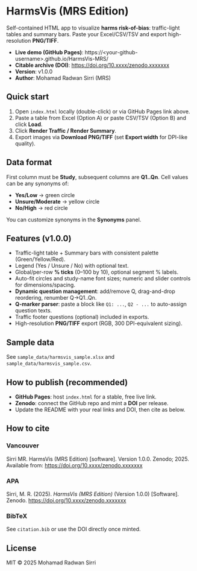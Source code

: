 # HarmsVis (MRS Edition)

Self-contained HTML app to visualize **harms risk-of-bias**: traffic-light tables and summary bars. Paste your Excel/CSV/TSV and export high-resolution **PNG/TIFF**.

- **Live demo (GitHub Pages)**: https://&lt;your-github-username&gt;.github.io/HarmsVis-MRS/
- **Citable archive (DOI)**: https://doi.org/10.xxxx/zenodo.xxxxxxx
- **Version**: v1.0.0
- **Author**: Mohamad Radwan Sirri (MRS)

## Quick start
1. Open `index.html` locally (double-click) or via GitHub Pages link above.
2. Paste a table from Excel (Option A) or paste CSV/TSV (Option B) and click **Load**.
3. Click **Render Traffic / Render Summary**.
4. Export images via **Download PNG/TIFF** (set **Export width** for DPI-like quality).

## Data format
First column must be **Study**, subsequent columns are **Q1..Qn**. Cell values can be any synonyms of:
- **Yes/Low** → green circle
- **Unsure/Moderate** → yellow circle
- **No/High** → red circle

You can customize synonyms in the **Synonyms** panel.

## Features (v1.0.0)
- Traffic-light table + Summary bars with consistent palette (Green/Yellow/Red).
- Legend (Yes / Unsure / No) with optional text.
- Global/per-row **% ticks** (0–100 by 10), optional segment % labels.
- Auto-fit circles and study-name font sizes; numeric and slider controls for dimensions/spacing.
- **Dynamic question management**: add/remove Q, drag-and-drop reordering, renumber Q→Q1..Qn.
- **Q-marker parser**: paste a block like `Q1: ...`, `Q2 - ...` to auto-assign question texts.
- Traffic footer questions (optional) included in exports.
- High-resolution **PNG/TIFF** export (RGB, 300 DPI-equivalent sizing).

## Sample data
See `sample_data/harmsvis_sample.xlsx` and `sample_data/harmsvis_sample.csv`.

## How to publish (recommended)
- **GitHub Pages**: host `index.html` for a stable, free live link.
- **Zenodo**: connect the GitHub repo and mint a **DOI** per release.
- Update the README with your real links and DOI, then cite as below.

## How to cite
### Vancouver
Sirri MR. HarmsVis (MRS Edition) [software]. Version 1.0.0. Zenodo; 2025. Available from: https://doi.org/10.xxxx/zenodo.xxxxxxx

### APA
Sirri, M. R. (2025). *HarmsVis (MRS Edition)* (Version 1.0.0) [Software]. Zenodo. https://doi.org/10.xxxx/zenodo.xxxxxxx

### BibTeX
See `citation.bib` or use the DOI directly once minted.

## License
MIT © 2025 Mohamad Radwan Sirri
